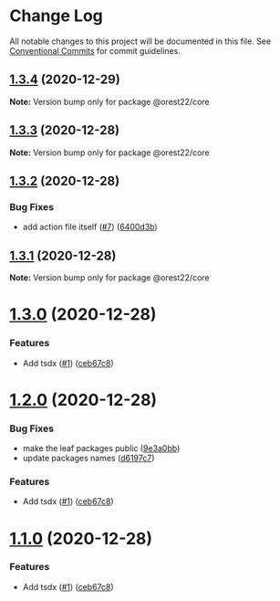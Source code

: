 # Change Log

All notable changes to this project will be documented in this file.
See [Conventional Commits](https://conventionalcommits.org) for commit guidelines.

## [1.3.4](https://github.com/orest22/lerna-example/compare/v1.3.3...v1.3.4) (2020-12-29)

**Note:** Version bump only for package @orest22/core





## [1.3.3](https://github.com/orest22/lerna-example/compare/v1.3.2...v1.3.3) (2020-12-28)

**Note:** Version bump only for package @orest22/core





## [1.3.2](https://github.com/orest22/lerna-example/compare/v1.3.1...v1.3.2) (2020-12-28)


### Bug Fixes

* add action file itself ([#7](https://github.com/orest22/lerna-example/issues/7)) ([6400d3b](https://github.com/orest22/lerna-example/commit/6400d3baa9308a682463eda3fa2e97b15d69d764))





## [1.3.1](https://github.com/orest22/lerna-example/compare/v1.3.0...v1.3.1) (2020-12-28)

**Note:** Version bump only for package @orest22/core





# [1.3.0](https://github.com/orest22/lerna-example/compare/v1.0.0...v1.3.0) (2020-12-28)


### Features

* Add tsdx ([#1](https://github.com/orest22/lerna-example/issues/1)) ([ceb67c8](https://github.com/orest22/lerna-example/commit/ceb67c87515167a32de0d4335932a1d5a7089512))





# [1.2.0](https://github.com/orest22/lerna-example/compare/v1.0.0...v1.2.0) (2020-12-28)


### Bug Fixes

* make the leaf packages public ([9e3a0bb](https://github.com/orest22/lerna-example/commit/9e3a0bb24fceee55f7b6eb712c8cd60a57978238))
* update packages names ([d6197c7](https://github.com/orest22/lerna-example/commit/d6197c7dcc6b1244e20a4f2310ba5aa002d7929c))


### Features

* Add tsdx ([#1](https://github.com/orest22/lerna-example/issues/1)) ([ceb67c8](https://github.com/orest22/lerna-example/commit/ceb67c87515167a32de0d4335932a1d5a7089512))





# [1.1.0](https://github.com/orest22/lerna-example/compare/v1.0.0...v1.1.0) (2020-12-28)


### Features

* Add tsdx ([#1](https://github.com/orest22/lerna-example/issues/1)) ([ceb67c8](https://github.com/orest22/lerna-example/commit/ceb67c87515167a32de0d4335932a1d5a7089512))
